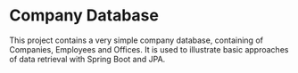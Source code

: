 Company Database
================

This project contains a very simple company database, containing of Companies, Employees and Offices. It is used to illustrate basic approaches of data retrieval with Spring Boot and JPA.

